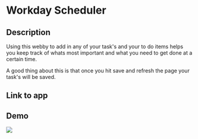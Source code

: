 # Workday Scheduler

## Description 
Using this webby to add in any of your task's and your to do items helps you keep track of whats most important and what you need to get done at a certain time.

A good thing about this is that once you hit save and refresh the page your task's will be saved.

## Link to app

## Demo
![](assets/images/)